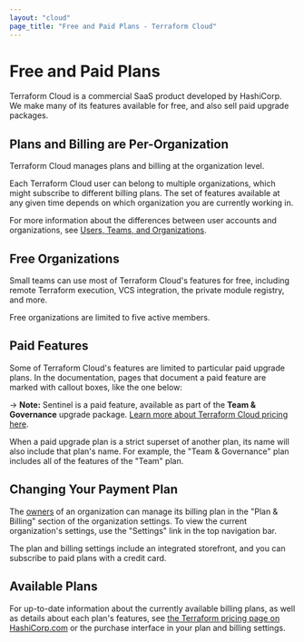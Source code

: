 ```yaml
---
layout: "cloud"
page_title: "Free and Paid Plans - Terraform Cloud"
---
```


[owners]: ./users-teams-organizations/teams.html#the-owners-team

# Free and Paid Plans

Terraform Cloud is a commercial SaaS product developed by HashiCorp. We make many of its features available for free, and also sell paid upgrade packages.

## Plans and Billing are Per-Organization

Terraform Cloud manages plans and billing at the organization level.

Each Terraform Cloud user can belong to multiple organizations, which might subscribe to different billing plans. The set of features available at any given time depends on which organization you are currently working in.

For more information about the differences between user accounts and organizations, see [Users, Teams, and Organizations](./users-teams-organizations/index.html).

## Free Organizations

Small teams can use most of Terraform Cloud's features for free, including remote Terraform execution, VCS integration, the private module registry, and more.

Free organizations are limited to five active members.

## Paid Features

Some of Terraform Cloud's features are limited to particular paid upgrade plans. In the documentation, pages that document a paid feature are marked with callout boxes, like the one below:

-> **Note:** Sentinel is a paid feature, available as part of the **Team & Governance** upgrade package. [Learn more about Terraform Cloud pricing here](https://www.hashicorp.com/products/terraform/pricing/).

When a paid upgrade plan is a strict superset of another plan, its name will also include that plan's name. For example, the "Team & Governance" plan includes all of the features of the "Team" plan.

## Changing Your Payment Plan

The [owners][] of an organization can manage its billing plan in the "Plan & Billing" section of the organization settings. To view the current organization's settings, use the "Settings" link in the top navigation bar.

The plan and billing settings include an integrated storefront, and you can subscribe to paid plans with a credit card.

## Available Plans

For up-to-date information about the currently available billing plans, as well as details about each plan's features, see [the Terraform pricing page on HashiCorp.com](https://www.hashicorp.com/products/terraform/pricing/) or the purchase interface in your plan and billing settings.

